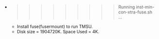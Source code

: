 * >>>>>>>>> Running inst-min-con-xtra-fuse.sh ...
  * Install fuse(fusermount) to run TMSU.
  * Disk size = 1904720K. Space Used = 4K.

